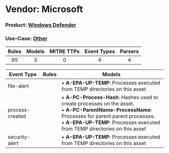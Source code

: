Vendor: Microsoft
=================
### Product: [Windows Defender](../ds_microsoft_windows_defender.md)
### Use-Case: [Other](../../../../UseCases/uc_other.md)

| Rules | Models | MITRE TTPs | Event Types | Parsers |
|:-----:|:------:|:----------:|:-----------:|:-------:|
|  95   |   3    |     0      |      4      |    4    |

| Event Type      | Rules | Models                                                                                                                                                                                                                                         |
| --------------- | ----- | ---------------------------------------------------------------------------------------------------------------------------------------------------------------------------------------------------------------------------------------------- |
| file-alert      |       |  • <b>A-EPA-UP-TEMP</b>: Processes executed from TEMP directories on this asset                                                                                                                                                                |
| process-created |       |  • <b>A-PC-Process-Hash</b>: Hashes used to create processes on the asset.<br> • <b>A-PC-ParentName-ProcessName</b>: Processes for parent parent processes.<br> • <b>A-EPA-UP-TEMP</b>: Processes executed from TEMP directories on this asset |
| security-alert  |       |  • <b>A-EPA-UP-TEMP</b>: Processes executed from TEMP directories on this asset                                                                                                                                                                |